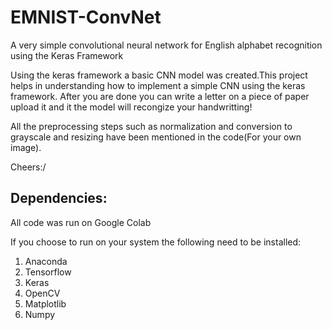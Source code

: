 # EMNIST-ConvNet
A very simple convolutional neural network for English alphabet recognition using the Keras Framework


Using the keras framework a basic CNN model was created.This project helps in understanding how to implement a simple CNN using the keras framework.
After you are done you can write a letter on a piece of paper upload it and it the model will recongize your handwritting!

All the preprocessing steps such as normalization and conversion to grayscale and resizing have been mentioned in the code(For your own image).


Cheers:/

## Dependencies: ##
  All code was run on Google Colab
  
  If you choose to run on your system the following need to be installed:
   1. Anaconda
   2. Tensorflow
   3. Keras
   4. OpenCV
   5. Matplotlib
   6. Numpy
